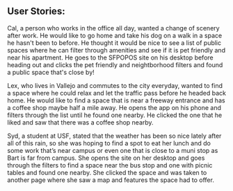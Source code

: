 ## User Stories:
Cal, a person who works in the office all day, wanted a change of scenery after work. He would like to go home and take his dog on a walk in a space he hasn't been to before. He thought it would be nice to see a list of public spaces where he can filter through amenities and see if it is pet friendly and near his apartment. He goes to the SFPOPOS site on his desktop before heading out and clicks the pet friendly and neightborhood filters and found a public space that's close by!

Lex, who lives in Vallejo and commutes to the city everyday, wanted to find a space where he could relax and let the traffic pass before he headed back home. He would like to find a space that is near a freeway entrance and has a coffee shop maybe half a mile away. He opens the app on his phone and filters through the list until he found one nearby. He clicked the one that he liked and saw that there was a coffee shop nearby.   

Syd, a student at USF, stated that the weather has been so nice lately after all of this rain, so she was hoping to find a spot to eat her lunch and do some work that’s near campus or even one that is close to a muni stop as Bart is far from campus. She opens the site on her desktop and goes through the filters to find a space near the bus stop and one with picnic tables and found one nearby. She clicked the space and was taken to another page where she saw a map and features the space had to offer.  